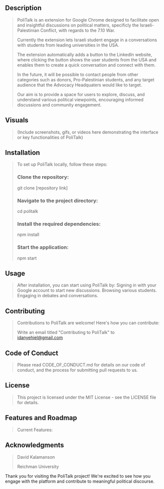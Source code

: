 ## Description
> PoliTalk is an extension for Google Chrome designed to facilitate open and insightful discussions on political matters,
> specificly the Israeli-Palestinian Conflict, with regards to the 7.10 War.
>
> Currently the extension lets Israeli student engage in a conversations with students from leading universities in the USA.
>
> The extension automatically adds a button to the LinkedIn website, where clicking the button shows the user students from
> the USA and enables them to create a quick conversation and connect with them.
>
> In the future, it will be possible to contact people from other categories such as donors, Pro-Palestinian students,
> and any target audience that the Advocacy Headquaters would like to target.
>
> Our aim is to provide a space for users to explore, discuss, and understand various political viewpoints, encouraging informed discussions and community engagement.

## Visuals
> (Include screenshots, gifs, or videos here demonstrating the interface or key functionalities of PoliTalk)

## Installation
> To set up PoliTalk locally, follow these steps:
> ### Clone the repository:
> git clone [repository link]
> ### Navigate to the project directory:
> cd politalk
> ### Install the required dependencies:
> npm install
> ### Start the application:
> npm start
 
## Usage
> After installation, you can start using PoliTalk by:
> Signing in with your Google account to start new discussions.
> Browsing various students.
> Engaging in debates and conversations.

## Contributing
> Contributions to PoliTalk are welcome! Here's how you can contribute:
> 
> Write an email titled "Contributing to PoliTalk" to idanyehiel@gmail.com

## Code of Conduct
> Please read CODE_OF_CONDUCT.md for details on our code of conduct, and the process for submitting pull requests to us.

## License
> This project is licensed under the MIT License - see the LICENSE file for details.

## Features and Roadmap
> Current Features:

## Acknowledgments
> David Kalamanson
> 
> Reichman University

Thank you for visiting the PoliTalk project! We're excited to see how you engage with the platform and contribute to meaningful political discourse.



